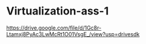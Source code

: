 # Virtualization-ass-1
https://drive.google.com/file/d/1Gc8r-Ltamxj8PyAc3LwMcRt1O01VsgE_/view?usp=drivesdk
